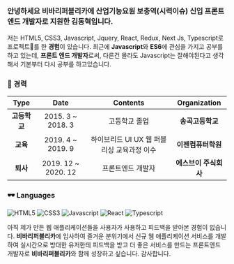 ### 안녕하세요 비바리퍼블리카에 산업기능요원 보충역(시력이슈) 신입 프론트엔드 개발자로 지원한 김동혁입니다.

저는 HTML5, CSS3, Javascript, Jquery, React, Redux, Next Js, Typescript로 프로젝트🏢를 한 **경험**이 있습니다.
최근에 **Javascript**와 **ES6**에 관심을 가지고 공부를 하고 있는데, **프론트 엔드 개발자**로써,
다른건 몰라도 Javascript는 잘해야된다고 생각해서 기본부터 다시 공부를 하고있습니다.

### 🧡 경력

| **Type** | **Date** | **Contents** | **Organization** |
|:--------:|:--------:|:--------:|:--------:|
| **고등학교** | 2015. 3 ~ 2018. 3 | 고등학교 졸업 | **송곡고등학교** |
| **교육** | 2019. 4 ~ 2019. 9 | 하이브리드 UI UX 웹 퍼블리싱 교육과정 이수 | **이젠컴퓨터학원** |
| **퇴사** | 2019. 12 ~ 2020. 12 | 프론트엔드 개발자 | **에스브이 주식회사** |

### 🕶 Languages
![HTML5](https://img.shields.io/badge/HTML5-%E2%98%85%E2%98%85%E2%98%85%E2%98%85%E2%98%86-ff8a3d?style=plastic&logo=HTML5&logoColor=white) ![CSS3](https://img.shields.io/badge/CSS3-%E2%98%85%E2%98%85%E2%98%85%E2%98%85%E2%98%85-56c271?style=plastic&logo=CSS3&logoColor=white) ![Javascript](https://img.shields.io/badge/JAVASCRIPT-%E2%98%85%E2%98%85%E2%98%85%E2%98%85%E2%98%86-ff8a3d?style=plastic&logo=Javascript&logoColor=white) ![React](https://img.shields.io/badge/REACT-%E2%98%85%E2%98%85%E2%98%85%E2%98%85%E2%98%86-ff8a3d?style=plastic&logo=React&logoColor=white) ![Typescript](https://img.shields.io/badge/TYPESCRIPT-%E2%98%85%E2%98%85%E2%98%86%E2%98%86%E2%98%86-ff8a3d?style=plastic&logo=Typescript&logoColor=white)


아직 제가 만든 웹 애플리케이션들을 사용자가 사용하고 피드백을 받아본 경험이 없습니다. **비바리퍼블리카**에 입사하여 즐거운 분위기에서 신규 웹 애플리케이션 서비스를 개발하여 실시간으로 방대한 유저한테 피드백을 받고 더 좋은 서비스를 만드는 프론트엔드 개발자로 **비바리퍼블리카**와 함께 성장하고 싶습니다. 감사합니다.
